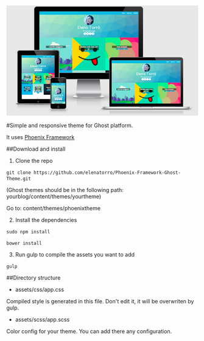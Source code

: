 ![Theme example](example.png)

#Simple and responsive theme for Ghost platform.

It uses [Phoenix Framework](https://github.com/elenatorro/Phoenix-Framework)

##Download and install

1. Clone the repo

```
git clone https://github.com/elenatorro/Phoenix-Framework-Ghost-Theme.git
```


(Ghost themes should be in the following path: yourblog/content/themes/yourtheme)

Go to: content/themes/phoenixtheme

2. Install the dependencies

```
sudo npm install
```

```
bower install
```

3. Run gulp to compile the assets you want to add

```
gulp
```

##Directory structure

* assets/css/app.css

Compiled style is generated in this file. Don't edit it, it will be overwriten by gulp.

* assets/scss/app.scss

Color config for your theme. You can add there any configuration.
